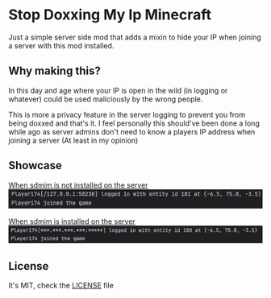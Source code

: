 # Stop Doxxing My Ip Minecraft

Just a simple server side mod that adds a mixin to hide your IP when joining a server with this mod installed. 

## Why making this?
In this day and age where your IP is open in the wild (in logging or whatever) could be used maliciously by the wrong people. 

This is more a privacy feature in the server logging to prevent you from being doxxed and that's it. I feel personally this should've been done a long while ago as server admins don't need to know a players IP address when joining a server (At least in my opinion)

## Showcase
<ins>When sdmim is not installed on the server</ins>
<img src="assets/before.png" alt="before"/>


<ins>When sdmim is installed on the server</ins>
<img src="assets/after.png" alt="after"/>

## License
It's MIT, check the [LICENSE](./LICENSE) file
